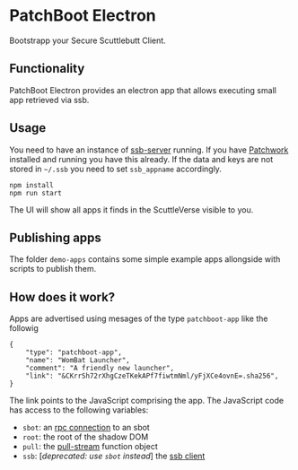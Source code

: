 # PatchBoot Electron

Bootstrapp your Secure Scuttlebutt Client.

## Functionality

PatchBoot Electron provides an electron app that allows executing small app retrieved via ssb.

## Usage

You need to have an instance of [ssb-server](https://github.com/ssbc/ssb-server) running. If you have [Patchwork](https://github.com/ssbc/patchwork/) installed and running you have this already. If the data and keys are not stored in `~/.ssb` you need to set `ssb_appname` accordingly.

    npm install
    npm run start

The UI will show all apps it finds in the ScuttleVerse visible to you.

## Publishing apps

The folder `demo-apps` contains some simple example apps allongside with scripts to publish them.

## How does it work?

Apps are advertised using mesages of the type `patchboot-app` like the followig

```
{
    "type": "patchboot-app",
    "name": "WomBat Launcher",
    "comment": "A friendly new launcher",
    "link": "&CKrrSh72rXhgCzeTKekAPf7fiwtmNml/yFjXCe4ovnE=.sha256",
}
```

The link points to the JavaScript comprising the app. The JavaScript code has access to the following variables:

- `sbot`: an [rpc connection](https://ssbc.github.io/scuttlebutt-protocol-guide/#rpc-protocol) to an sbot
- `root`: the root of the shadow DOM
- `pull`: the [pull-stream](https://github.com/pull-stream/pull-stream) function object
- `ssb`: [*deprecated: use `sbot` instead*] the [ssb client](https://github.com/ssbc/ssb-client)


